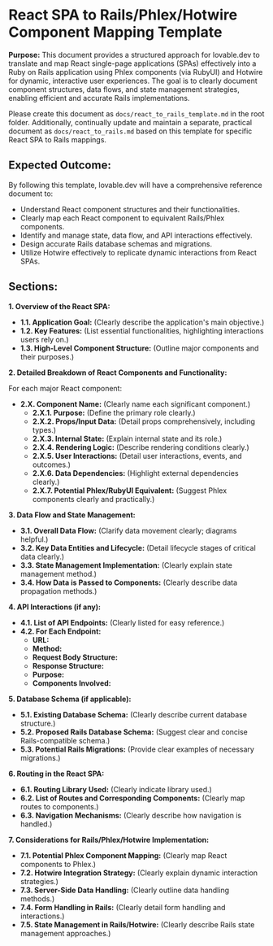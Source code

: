 # React SPA to Rails/Phlex/Hotwire Component Mapping Template

**Purpose:** This document provides a structured approach for lovable.dev to translate and map React single-page applications (SPAs) effectively into a Ruby on Rails application using Phlex components (via RubyUI) and Hotwire for dynamic, interactive user experiences. The goal is to clearly document component structures, data flows, and state management strategies, enabling efficient and accurate Rails implementations.

Please create this document as `docs/react_to_rails_template.md` in the root folder. Additionally, continually update and maintain a separate, practical document as `docs/react_to_rails.md` based on this template for specific React SPA to Rails mappings.

## Expected Outcome:

By following this template, lovable.dev will have a comprehensive reference document to:

- Understand React component structures and their functionalities.
- Clearly map each React component to equivalent Rails/Phlex components.
- Identify and manage state, data flow, and API interactions effectively.
- Design accurate Rails database schemas and migrations.
- Utilize Hotwire effectively to replicate dynamic interactions from React SPAs.

## Sections:

**1. Overview of the React SPA:**

- **1.1. Application Goal:** (Clearly describe the application's main objective.)
- **1.2. Key Features:** (List essential functionalities, highlighting interactions users rely on.)
- **1.3. High-Level Component Structure:** (Outline major components and their purposes.)

**2. Detailed Breakdown of React Components and Functionality:**

For each major React component:

- **2.X. Component Name:** (Clearly name each significant component.)
  - **2.X.1. Purpose:** (Define the primary role clearly.)
  - **2.X.2. Props/Input Data:** (Detail props comprehensively, including types.)
  - **2.X.3. Internal State:** (Explain internal state and its role.)
  - **2.X.4. Rendering Logic:** (Describe rendering conditions clearly.)
  - **2.X.5. User Interactions:** (Detail user interactions, events, and outcomes.)
  - **2.X.6. Data Dependencies:** (Highlight external dependencies clearly.)
  - **2.X.7. Potential Phlex/RubyUI Equivalent:** (Suggest Phlex components clearly and practically.)

**3. Data Flow and State Management:**

- **3.1. Overall Data Flow:** (Clarify data movement clearly; diagrams helpful.)
- **3.2. Key Data Entities and Lifecycle:** (Detail lifecycle stages of critical data clearly.)
- **3.3. State Management Implementation:** (Clearly explain state management method.)
- **3.4. How Data is Passed to Components:** (Clearly describe data propagation methods.)

**4. API Interactions (if any):**

- **4.1. List of API Endpoints:** (Clearly listed for easy reference.)
- **4.2. For Each Endpoint:**
  - **URL:**
  - **Method:**
  - **Request Body Structure:**
  - **Response Structure:**
  - **Purpose:**
  - **Components Involved:**

**5. Database Schema (if applicable):**

- **5.1. Existing Database Schema:** (Clearly describe current database structure.)
- **5.2. Proposed Rails Database Schema:** (Suggest clear and concise Rails-compatible schema.)
- **5.3. Potential Rails Migrations:** (Provide clear examples of necessary migrations.)

**6. Routing in the React SPA:**

- **6.1. Routing Library Used:** (Clearly indicate library used.)
- **6.2. List of Routes and Corresponding Components:** (Clearly map routes to components.)
- **6.3. Navigation Mechanisms:** (Clearly describe how navigation is handled.)

**7. Considerations for Rails/Phlex/Hotwire Implementation:**

- **7.1. Potential Phlex Component Mapping:** (Clearly map React components to Phlex.)
- **7.2. Hotwire Integration Strategy:** (Clearly explain dynamic interaction strategies.)
- **7.3. Server-Side Data Handling:** (Clearly outline data handling methods.)
- **7.4. Form Handling in Rails:** (Clearly detail form handling and interactions.)
- **7.5. State Management in Rails/Hotwire:** (Clearly describe Rails state management approaches.)


